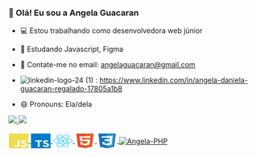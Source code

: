 ### 👋 Olá! Eu sou a Angela Guacaran

- 💻 Estou trabalhando como desenvolvedora web júnior
- 🌱 Estudando Javascript, Figma
- 📧 Contate-me no email: angelaguacaran@gmail.com
- ![linkedin-logo-24 (1)](https://user-images.githubusercontent.com/102700392/217817911-5ece1eb1-5019-43c0-a0d6-ffc2d0d17820.png) : https://www.linkedin.com/in/angela-daniela-guacaran-regalado-17805a1b8

 
- 😄 Pronouns: Ela/dela 

<div alinear="centro">
  <a href="https://github.com/Angelag-39">
  <img height="180em" src="https://github-readme-stats.vercel.app/api?username=Angelag-39&show_icons=true&theme=dracula&include_all_commits=true&count_private=true"/>
  <img height="180em" src="https://github-readme-stats.vercel.app/api/top-langs/?username=Angelag-39&layout=compact&langs_count=7&theme=dracula"/>
</div>
 
 <div style="display:inline_block"><br>
 <img align="center" alt="Angela-Js" height="30" width="40" src="https://raw.githubusercontent.com/devicons/devicon/master/icons/javascript/javascript-plain.svg">
  <img align="center" alt="Angela-Ts" height="30" width="40" src="https://raw.githubusercontent.com/devicons/devicon/master/icons/typescript/typescript-plain.svg">
  <img align="center" alt="Angela-React" height="30" width="40" src="https://raw.githubusercontent.com/devicons/devicon/master/icons/react/react-original.svg">
    <img align="center" alt="Angela-HTML" height="30" width="40" src="https://raw.githubusercontent.com/devicons/devicon/master/icons/html5/html5-original.svg">
  <img align="center" alt="Angela-CSS" height="30" width="40" src="https://raw.githubusercontent.com/devicons/devicon/master/icons/css3/css3-original.svg">
  <img align="center" alt="Angela-PHP" height="30" width="40" src="https://user-images.githubusercontent.com/102700392/217883735-38edf370-bed5-4e1b-8cd9-c3b673fa7b6b.png">
